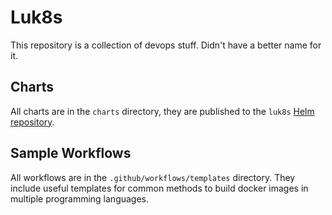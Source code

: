 # Luk8s

This repository is a collection of devops stuff. Didn't have a better name for it.


## Charts

All charts are in the `charts` directory, they are published to the `luk8s` [Helm repository](https://lur1an.github.io/luk8s/).

## Sample Workflows

All workflows are in the `.github/workflows/templates` directory. They include useful templates for common methods to build docker images in multiple programming languages.

